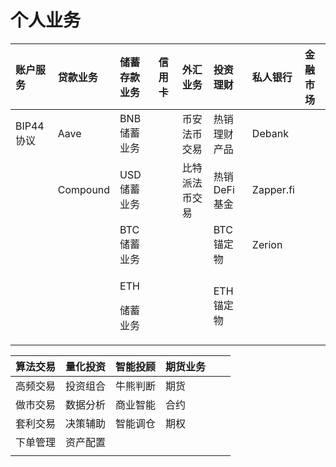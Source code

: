 # 个人业务



<table>
  <thead>
    <tr>
      <th style="text-align:left">&#x8D26;&#x6237;&#x670D;&#x52A1;</th>
      <th style="text-align:left">&#x8D37;&#x6B3E;&#x4E1A;&#x52A1;</th>
      <th style="text-align:left">&#x50A8;&#x84C4;&#x5B58;&#x6B3E;&#x4E1A;&#x52A1;</th>
      <th style="text-align:left">&#x4FE1;&#x7528;&#x5361;</th>
      <th style="text-align:left">&#x5916;&#x6C47;&#x4E1A;&#x52A1;</th>
      <th style="text-align:left">&#x6295;&#x8D44;&#x7406;&#x8D22;</th>
      <th style="text-align:left">&#x79C1;&#x4EBA;&#x94F6;&#x884C;</th>
      <th style="text-align:left">&#x91D1;&#x878D;&#x5E02;&#x573A;</th>
    </tr>
  </thead>
  <tbody>
    <tr>
      <td style="text-align:left">BIP44&#x534F;&#x8BAE;</td>
      <td style="text-align:left">Aave</td>
      <td style="text-align:left">BNB&#x50A8;&#x84C4;&#x4E1A;&#x52A1;</td>
      <td style="text-align:left"></td>
      <td style="text-align:left">&#x5E01;&#x5B89;&#x6CD5;&#x5E01;&#x4EA4;&#x6613;</td>
      <td style="text-align:left">&#x70ED;&#x9500;&#x7406;&#x8D22;&#x4EA7;&#x54C1;</td>
      <td style="text-align:left">Debank</td>
      <td style="text-align:left"></td>
    </tr>
    <tr>
      <td style="text-align:left"></td>
      <td style="text-align:left">Compound</td>
      <td style="text-align:left">USD&#x50A8;&#x84C4;&#x4E1A;&#x52A1;</td>
      <td style="text-align:left"></td>
      <td style="text-align:left">&#x6BD4;&#x7279;&#x6D3E;&#x6CD5;&#x5E01;&#x4EA4;&#x6613;</td>
      <td style="text-align:left">&#x70ED;&#x9500;DeFi&#x57FA;&#x91D1;</td>
      <td style="text-align:left">Zapper.fi</td>
      <td style="text-align:left"></td>
    </tr>
    <tr>
      <td style="text-align:left"></td>
      <td style="text-align:left"></td>
      <td style="text-align:left">BTC&#x50A8;&#x84C4;&#x4E1A;&#x52A1;</td>
      <td style="text-align:left"></td>
      <td style="text-align:left"></td>
      <td style="text-align:left">BTC&#x951A;&#x5B9A;&#x7269;</td>
      <td style="text-align:left">Zerion</td>
      <td style="text-align:left"></td>
    </tr>
    <tr>
      <td style="text-align:left"></td>
      <td style="text-align:left"></td>
      <td style="text-align:left">
        <p>ETH</p>
        <p>&#x50A8;&#x84C4;&#x4E1A;&#x52A1;</p>
      </td>
      <td style="text-align:left"></td>
      <td style="text-align:left"></td>
      <td style="text-align:left">ETH&#x951A;&#x5B9A;&#x7269;</td>
      <td style="text-align:left"></td>
      <td style="text-align:left"></td>
    </tr>
  </tbody>
</table>

| 算法交易 | 量化投资 | 智能投顾 | 期货业务 |  |  |
| :--- | :--- | :--- | :--- | :--- | :--- |
| 高频交易 | 投资组合 | 牛熊判断 | 期货 |  |  |
| 做市交易 | 数据分析 | 商业智能 | 合约 |  |  |
| 套利交易 | 决策辅助 | 智能调仓 | 期权 |  |  |
| 下单管理 | 资产配置 |  |  |  |  |
|  |  |  |  |  |  |



